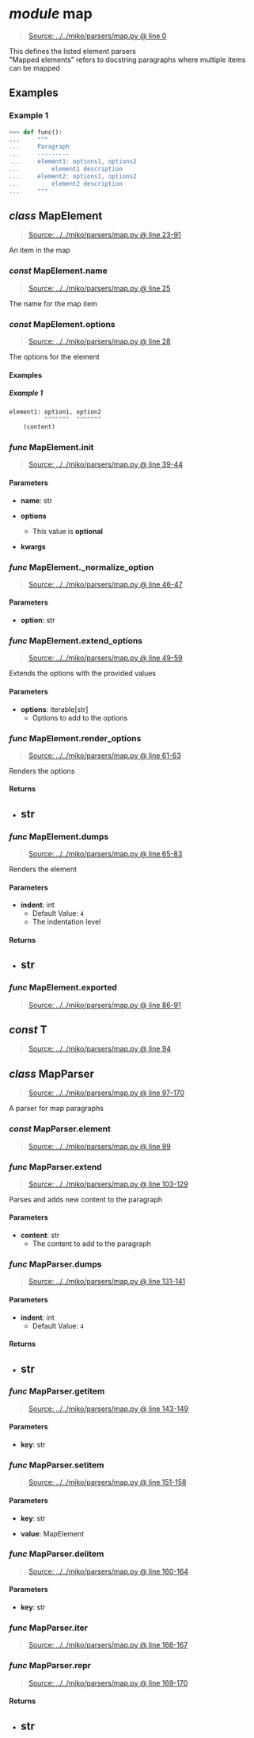 # *module* **map**

> [Source: ../../miko/parsers/map.py @ line 0](../../miko/parsers/map.py#L0)

This defines the listed element parsers  
"Mapped elements" refers to docstring paragraphs where multiple items can be mapped

## Examples

### Example 1

```python
>>> def func():
...     """
...     Paragraph
...     ---------
...     element1: options1, options2
...         element1 description
...     element2: options1, options2
...         element2 description
...     """
```

## *class* **MapElement**

> [Source: ../../miko/parsers/map.py @ line 23-91](../../miko/parsers/map.py#L23-L91)

An item in the map

### *const* MapElement.**name**

> [Source: ../../miko/parsers/map.py @ line 25](../../miko/parsers/map.py#L25)

The name for the map item

### *const* MapElement.**options**

> [Source: ../../miko/parsers/map.py @ line 28](../../miko/parsers/map.py#L28)

The options for the element

#### Examples

##### Example 1

```python
element1: option1, option2
          ^^^^^^^  ^^^^^^^
    (content)
```

### *func* MapElement.**__init__**

> [Source: ../../miko/parsers/map.py @ line 39-44](../../miko/parsers/map.py#L39-L44)

#### Parameters

- **name**: str


- **options**
  - This value is **optional**


- **kwargs**


### *func* MapElement.**_normalize_option**

> [Source: ../../miko/parsers/map.py @ line 46-47](../../miko/parsers/map.py#L46-L47)

#### Parameters

- **option**: str


### *func* MapElement.**extend_options**

> [Source: ../../miko/parsers/map.py @ line 49-59](../../miko/parsers/map.py#L49-L59)

Extends the options with the provided values

#### Parameters

- **options**: iterable[str]
  - Options to add to the options


### *func* MapElement.**render_options**

> [Source: ../../miko/parsers/map.py @ line 61-63](../../miko/parsers/map.py#L61-L63)

Renders the options

#### Returns

- str
    - 

### *func* MapElement.**dumps**

> [Source: ../../miko/parsers/map.py @ line 65-83](../../miko/parsers/map.py#L65-L83)

Renders the element

#### Parameters

- **indent**: int
  - Default Value: `4`
  - The indentation level


#### Returns

- str
    - 

### *func* MapElement.**exported**

> [Source: ../../miko/parsers/map.py @ line 86-91](../../miko/parsers/map.py#L86-L91)

## *const* **T**

> [Source: ../../miko/parsers/map.py @ line 94](../../miko/parsers/map.py#L94)

## *class* **MapParser**

> [Source: ../../miko/parsers/map.py @ line 97-170](../../miko/parsers/map.py#L97-L170)

A parser for map paragraphs

### *const* MapParser.**element**

> [Source: ../../miko/parsers/map.py @ line 99](../../miko/parsers/map.py#L99)

### *func* MapParser.**extend**

> [Source: ../../miko/parsers/map.py @ line 103-129](../../miko/parsers/map.py#L103-L129)

Parses and adds new content to the paragraph

#### Parameters

- **content**: str
  - The content to add to the paragraph


### *func* MapParser.**dumps**

> [Source: ../../miko/parsers/map.py @ line 131-141](../../miko/parsers/map.py#L131-L141)

#### Parameters

- **indent**: int
  - Default Value: `4`


#### Returns

- str
    - 

### *func* MapParser.**__getitem__**

> [Source: ../../miko/parsers/map.py @ line 143-149](../../miko/parsers/map.py#L143-L149)

#### Parameters

- **key**: str


### *func* MapParser.**__setitem__**

> [Source: ../../miko/parsers/map.py @ line 151-158](../../miko/parsers/map.py#L151-L158)

#### Parameters

- **key**: str


- **value**: MapElement


### *func* MapParser.**__delitem__**

> [Source: ../../miko/parsers/map.py @ line 160-164](../../miko/parsers/map.py#L160-L164)

#### Parameters

- **key**: str


### *func* MapParser.**__iter__**

> [Source: ../../miko/parsers/map.py @ line 166-167](../../miko/parsers/map.py#L166-L167)

### *func* MapParser.**__repr__**

> [Source: ../../miko/parsers/map.py @ line 169-170](../../miko/parsers/map.py#L169-L170)

#### Returns

- str
    - 
